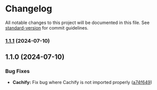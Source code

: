 # Changelog

All notable changes to this project will be documented in this file. See [standard-version](https://github.com/conventional-changelog/standard-version) for commit guidelines.

### [1.1.1](https://github.com/kntgio-z/cachify/compare/v1.1.0...v1.1.1) (2024-07-10)

## 1.1.0 (2024-07-10)


### Bug Fixes

* **Cachify:** Fix bug where Cachify is not imported properly ([a74f649](https://github.com/kntgio-z/cachify/commit/a74f64923030a1036e54114d0bc0c83dec611869))
